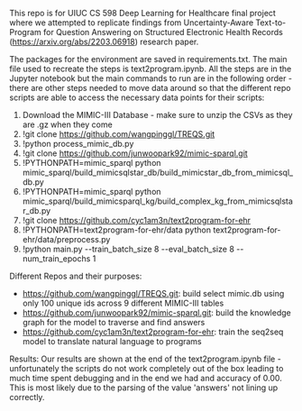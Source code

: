 This repo is for UIUC CS 598 Deep Learning for Healthcare final project where we attempted to replicate findings from Uncertainty-Aware Text-to-Program for Question Answering on Structured Electronic Health Records (https://arxiv.org/abs/2203.06918) research paper.

The packages for the environment are saved in requirements.txt.
The main file used to recreate the steps is text2program.ipynb. All the steps are in the Jupyter notebook but the main commands to run are in the following order - there are other steps needed to move data around so that the different repo scripts are able to access the necessary data points for their scripts:


1. Download the MIMIC-III Database - make sure to unzip the CSVs as they are .gz when they come
2. !git clone https://github.com/wangpinggl/TREQS.git
3. !python process_mimic_db.py
4. !git clone https://github.com/junwoopark92/mimic-sparql.git
5. !PYTHONPATH=mimic_sparql python mimic_sparql/build_mimicsqlstar_db/build_mimicstar_db_from_mimicsql_db.py
6. !PYTHONPATH=mimic_sparql python mimic_sparql/build_mimicsparql_kg/build_complex_kg_from_mimicsqlstar_db.py
7. !git clone https://github.com/cyc1am3n/text2program-for-ehr
8. !PYTHONPATH=text2program-for-ehr/data python text2program-for-ehr/data/preprocess.py
9. !python main.py --train_batch_size 8 --eval_batch_size 8 --num_train_epochs 1 


Different Repos and their purposes:
- https://github.com/wangpinggl/TREQS.git: build select mimic.db using only 100 unique ids across 9 different MIMIC-III tables
- https://github.com/junwoopark92/mimic-sparql.git: build the knowledge graph for the model to traverse and find answers
- https://github.com/cyc1am3n/text2program-for-ehr: train the seq2seq model to translate natural language to programs


Results:
Our results are shown at the end of the text2program.ipynb file - unfortunately the scripts do not work completely out of the box leading to much time spent debugging and in the end we had and accuracy of 0.00. This is most likely due to the parsing of the value 'answers' not lining up correctly.
